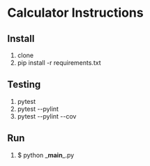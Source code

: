 # Calculator Instructions

## Install

1. clone
2. pip install -r requirements.txt

## Testing

1. pytest
2. pytest --pylint
3. pytest --pylint --cov

## Run
1.  $ python \___main___.py